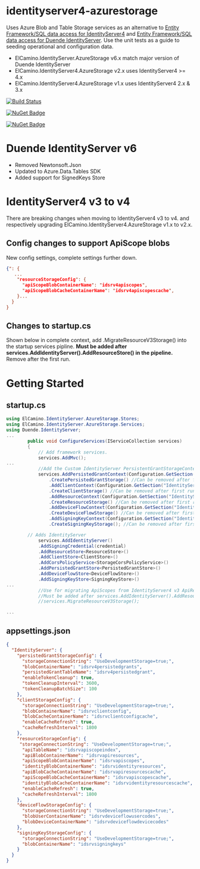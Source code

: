 # identityserver4-azurestorage
Uses Azure Blob and Table Storage services as an alternative to [Entity Framework/SQL data access for IdentityServer4](https://identityserver4.readthedocs.io/en/latest/quickstarts/5_entityframework.html) and [Entity Framework/SQL data access for Duende IdentityServer](https://docs.duendesoftware.com/identityserver/v6/quickstarts/4_ef/).
Use the unit tests as a guide to seeding operational and configuration data.

- ElCamino.IdentityServer.AzureStorage v6.x match major version of Duende IdentityServer 
- ElCamino.IdentityServer4.AzureStorage v2.x uses IdentityServer4 >= 4.x 
- ElCamino.IdentityServer4.AzureStorage v1.x uses IdentityServer4 2.x & 3.x

[![Build Status](https://dev.azure.com/elcamino/Azure%20OpenSource/_apis/build/status/dlmelendez.identityserver4-azurestorage?branchName=master)](https://dev.azure.com/elcamino/Azure%20OpenSource/_build/latest?definitionId=11&branchName=master)

[![NuGet Badge](https://buildstats.info/nuget/ElCamino.IdentityServer4.AzureStorage)](https://www.nuget.org/packages/ElCamino.IdentityServer4.AzureStorage/)

[![NuGet Badge](https://buildstats.info/nuget/ElCamino.IdentityServer.AzureStorage)](https://www.nuget.org/packages/ElCamino.IdentityServer.AzureStorage/)

# Duende IdentityServer v6
- Removed Newtonsoft.Json
- Updated to Azure.Data.Tables SDK
- Added support for SignedKeys Store

# IdentityServer4 v3 to v4
There are breaking changes when moving to IdentityServer4 v3 to v4. and respectively upgrading ElCamino.IdentityServer4.AzureStorage v1.x to v2.x.

## Config changes to support ApiScope blobs
New config settings, complete settings further down.
```json
{": {
   ...
    "resourceStorageConfig": {
      "apiScopeBlobContainerName": "idsrv4apiscopes",
      "apiScopeBlobCacheContainerName": "idsrv4apiscopescache",
    }...
  }
}
```

## Changes to startup.cs

Shown below in complete context, add .MigrateResourceV3Storage() into the startup services pipline. **Must be added __after__ services.AddIdentityServer().AddResourceStore() in the pipeline.** Remove after the first run.

# Getting Started
## startup.cs
```C#
using ElCamino.IdentityServer.AzureStorage.Stores;
using ElCamino.IdentityServer.AzureStorage.Services;
using Duende.IdentityServer;
...
        public void ConfigureServices(IServiceCollection services)
        {
            // Add framework services.
            services.AddMvc();
...
            //Add the Custom IdentityServer PersistentGrantStorageContext/Create Storage Table
            services.AddPersistedGrantContext(Configuration.GetSection("IdentityServer:persistedGrantStorageConfig"))
                .CreatePersistedGrantStorage() //Can be removed after first run.
                .AddClientContext(Configuration.GetSection("IdentityServer:clientStorageConfig"))
                .CreateClientStorage() //Can be removed after first run.
                .AddResourceContext(Configuration.GetSection("IdentityServer:resourceStorageConfig"))
                .CreateResourceStorage() //Can be removed after first run.
                .AddDeviceFlowContext(Configuration.GetSection("IdentityServer:deviceFlowStorageConfig"))
                .CreateDeviceFlowStorage() //Can be removed after first run.
                .AddSigningKeyContext(Configuration.GetSection("IdentityServer:signingKeyStorageConfig"))
                .CreateSigningKeyStorage(); //Can be removed after first run.

	    // Adds IdentityServer
            services.AddIdentityServer()
            .AddSigningCredential(credential)            
            .AddResourceStore<ResourceStore>()
            .AddClientStore<ClientStore>()
            .AddCorsPolicyService<StorageCorsPolicyService>()
            .AddPersistedGrantStore<PersistedGrantStore>()
            .AddDeviceFlowStore<DeviceFlowStore>()
            .AddSigningKeyStore<SigningKeyStore>()
...            
            //Use for migrating ApiScopes from IdentityServer4 v3 ApiResources
            //Must be added after services.AddIdentityServer().AddResourceStore() in the pipeline
            //services.MigrateResourceV3Storage();

...
```
## appsettings.json
```json
{
  "IdentityServer": {
    "persistedGrantStorageConfig": {
      "storageConnectionString": "UseDevelopmentStorage=true;",
      "blobContainerName": "idsrv4persistedgrants",
      "persistedGrantTableName": "idsrv4persistedgrant",
      "enableTokenCleanup": true,
      "tokenCleanupInterval": 3600,
      "tokenCleanupBatchSize": 100
    },
    "clientStorageConfig": {
      "storageConnectionString": "UseDevelopmentStorage=true;",
      "blobContainerName": "idsrvclientconfig",
	  "blobCacheContainerName": "idsrvclientconfigcache",
	  "enableCacheRefresh": true,
	  "cacheRefreshInterval": 1800
    },
    "resourceStorageConfig": {
     "storageConnectionString": "UseDevelopmentStorage=true;",
      "apiTableName": "idsrvapiscopeindex",
      "apiBlobContainerName": "idsrvapiresources",
      "apiScopeBlobContainerName": "idsrvapiscopes",
      "identityBlobContainerName": "idsrvidentityresources",
      "apiBlobCacheContainerName": "idsrvapiresourcescache",
      "apiScopeBlobCacheContainerName": "idsrvapiscopescache",
      "identityBlobCacheContainerName": "idsrvidentityresourcescache",
	  "enableCacheRefresh": true,
	  "cacheRefreshInterval": 1800
    },
    "deviceFlowStorageConfig": {
      "storageConnectionString": "UseDevelopmentStorage=true;",
      "blobUserContainerName": "idsrvdeviceflowusercodes",
      "blobDeviceContainerName": "idsrvdeviceflowdevicecodes"
    },
    "signingKeyStorageConfig": {
      "storageConnectionString": "UseDevelopmentStorage=true;",
      "blobContainerName": "idsrvsigningkeys"
    }
  }
}
```
